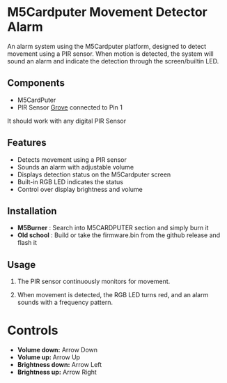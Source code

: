 # M5Cardputer Movement Detector Alarm

 An alarm system using the M5Cardputer platform, designed to detect movement using a PIR sensor. When motion is detected, the system will sound an alarm and indicate the detection through the screen/builtin LED.

## Components

- M5CardPuter
- PIR Sensor [Grove](https://wiki.seeedstudio.com/Grove-Digital-PIR-Sensor/)  connected to Pin 1

It should work with any digital PIR Sensor

## Features

- Detects movement using a PIR sensor
- Sounds an alarm with adjustable volume
- Displays detection status on the M5Cardputer screen
- Built-in RGB LED indicates the status
- Control over display brightness and volume

## Installation

- <b>M5Burner</b> : Search into M5CARDPUTER section and simply burn it
- <b>Old school</b> : Build or take the firmware.bin from the github release and flash it

## Usage

1. The PIR sensor continuously monitors for movement.

2. When movement is detected, the RGB LED turns red, and an alarm sounds with a frequency pattern.

# Controls

- <b>Volume down:</b> Arrow Down
- <b>Volume up: </b>Arrow Up
- <b>Brightness down:</b> Arrow Left
- <b>Brightness up:</b> Arrow Right
